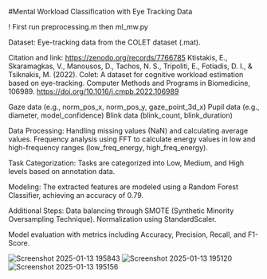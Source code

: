 #Mental Workload Classification with Eye Tracking Data

! First run preprocessing.m then ml_mw.py

Dataset: Eye-tracking data from the COLET dataset (.mat).

Citation and link: https://zenodo.org/records/7766785
Ktistakis, E., Skaramagkas, V., Manousos, D., Tachos, N. S., Tripoliti, E., Fotiadis, D. I., & Tsiknakis, M. (2022). Colet: A dataset for cognitive workload estimation based on eye-tracking. Computer Methods and Programs in Biomedicine, 106989. https://doi.org/10.1016/j.cmpb.2022.106989

Gaze data (e.g., norm_pos_x, norm_pos_y, gaze_point_3d_x)
Pupil data (e.g., diameter, model_confidence)
Blink data (blink_count, blink_duration)

Data Processing:
Handling missing values (NaN) and calculating average values.
Frequency analysis using FFT to calculate energy values in low and high-frequency ranges (low_freq_energy, high_freq_energy).

Task Categorization:
Tasks are categorized into Low, Medium, and High levels based on annotation data.

Modeling:
The extracted features are modeled using a Random Forest Classifier, achieving an accuracy of 0.79.

Additional Steps:
Data balancing through SMOTE (Synthetic Minority Oversampling Technique).
Normalization using StandardScaler.

Model evaluation with metrics including Accuracy, Precision, Recall, and F1-Score.

![Screenshot 2025-01-13 195843](https://github.com/user-attachments/assets/2b28dc2e-6bd6-40d4-9070-f007ecee3f42)
![Screenshot 2025-01-13 195120](https://github.com/user-attachments/assets/d37373cc-a1e0-482b-8e65-c473779d7979)
![Screenshot 2025-01-13 195156](https://github.com/user-attachments/assets/6cecfa02-9a26-46f7-97ad-cfbfa26559a3)
